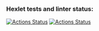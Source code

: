 ### Hexlet tests and linter status:
[![Actions Status](https://github.com/TurtleOld/python-project-lvl2/workflows/hexlet-check/badge.svg)](https://github.com/TurtleOld/python-project-lvl2/actions)
[![Actions Status](https://github.com/TurtleOld/python-project-lvl2/workflows/gendiff/badge.svg)](https://github.com/TurtleOld/python-project-lvl2/actions)
